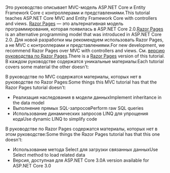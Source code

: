 <span data-ttu-id="cebe2-101">Это руководство описывает MVC-модель ASP.NET Core и Entity Framework Core с контроллерами и представлениями.</span><span class="sxs-lookup"><span data-stu-id="cebe2-101">This tutorial teaches ASP.NET Core MVC and Entity Framework Core with controllers and views.</span></span> <span data-ttu-id="cebe2-102">[Razor Pages](xref:razor-pages/index) — это альтернативная модель программирования, которая появилась в ASP.NET Core 2.0.</span><span class="sxs-lookup"><span data-stu-id="cebe2-102">[Razor Pages](xref:razor-pages/index) is an alternative programming model that was introduced in ASP.NET Core 2.0.</span></span> <span data-ttu-id="cebe2-103">Для новой разработки мы рекомендуем использовать Razor Pages, а не MVC с контроллерами и представлениями.</span><span class="sxs-lookup"><span data-stu-id="cebe2-103">For new development, we recommend Razor Pages over MVC with controllers and views.</span></span> <span data-ttu-id="cebe2-104">См. [версию руководства по Razor Pages](xref:data/ef-rp/intro).</span><span class="sxs-lookup"><span data-stu-id="cebe2-104">There is a [Razor Pages](xref:data/ef-rp/intro) version of this tutorial.</span></span> <span data-ttu-id="cebe2-105">В каждом руководстве содержатся уникальные материалы:</span><span class="sxs-lookup"><span data-stu-id="cebe2-105">Each tutorial covers some material the other doesn't:</span></span>

<span data-ttu-id="cebe2-106">В руководстве по MVC содержатся материалы, которых нет в руководстве по Razor Pages:</span><span class="sxs-lookup"><span data-stu-id="cebe2-106">Some things this MVC tutorial has that the Razor Pages tutorial doesn't:</span></span>

* <span data-ttu-id="cebe2-107">Реализация наследования в модели данных</span><span class="sxs-lookup"><span data-stu-id="cebe2-107">Implement inheritance in the data model</span></span>
* <span data-ttu-id="cebe2-108">Выполнение прямых SQL-запросов</span><span class="sxs-lookup"><span data-stu-id="cebe2-108">Perform raw SQL queries</span></span>
* <span data-ttu-id="cebe2-109">Использование динамических запросов LINQ для упрощения кода</span><span class="sxs-lookup"><span data-stu-id="cebe2-109">Use dynamic LINQ to simplify code</span></span>
 
<span data-ttu-id="cebe2-110">В руководстве по Razor Pages содержатся материалы, которых нет в этом руководстве:</span><span class="sxs-lookup"><span data-stu-id="cebe2-110">Some things the Razor Pages tutorial has that this one doesn't:</span></span>

* <span data-ttu-id="cebe2-111">Использование метода Select для загрузки связанных данных</span><span class="sxs-lookup"><span data-stu-id="cebe2-111">Use Select method to load related data</span></span>
* <span data-ttu-id="cebe2-112">Версия, доступная для ASP.NET Core 3.0</span><span class="sxs-lookup"><span data-stu-id="cebe2-112">A version available for ASP.NET Core 3.0</span></span>
